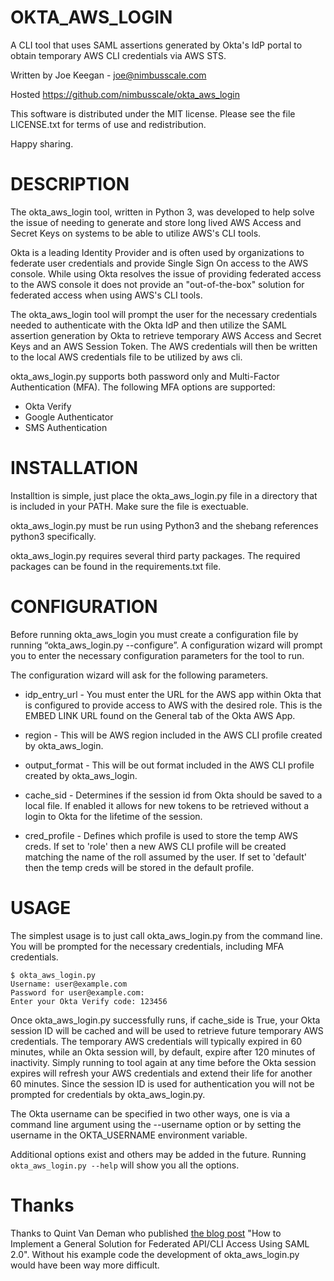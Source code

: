 # OKTA_AWS_LOGIN
A CLI tool that uses SAML assertions generated by Okta's IdP portal to obtain temporary AWS CLI credentials via AWS STS.

Written by Joe Keegan - <joe@nimbusscale.com>

Hosted https://github.com/nimbusscale/okta_aws_login

This software is distributed under the MIT license. Please see the file LICENSE.txt for terms of use and redistribution. 

Happy sharing.

# DESCRIPTION
The okta_aws_login tool, written in Python 3, was developed to help solve the issue of needing to generate and store 
long lived AWS Access and Secret Keys on systems to be able to utilize AWS's CLI tools.

Okta is a leading Identity Provider and is often used by organizations to federate user credentials and provide 
Single Sign On access to the AWS console. While using Okta resolves the issue of providing federated access to the 
AWS console it does not provide an "out-of-the-box" solution for federated access when using AWS's CLI tools.

The okta_aws_login tool will prompt the user for the necessary credentials needed to authenticate with the Okta IdP 
and then utilize the SAML assertion generation by Okta to retrieve temporary AWS Access and Secret Keys and an AWS 
Session Token. The AWS credentials will then be written to the local AWS credentials file to be utilized by aws cli.

okta_aws_login.py supports both password only and Multi-Factor Authentication (MFA). The following MFA options are 
supported:

* Okta Verify 
* Google Authenticator 
* SMS Authentication 


# INSTALLATION
Installtion is simple, just place the okta_aws_login.py file in a directory that is included in your PATH. Make sure 
the file is exectuable.

okta_aws_login.py must be run using Python3 and the shebang references python3 specifically. 

okta_aws_login.py requires several third party packages. The required packages can be found in the requirements.txt 
file.

# CONFIGURATION
Before running okta_aws_login you must create a configuration file by running “okta_aws_login.py --configure”. 
A configuration wizard will prompt you to enter the necessary configuration parameters for the tool to run.

The configuration wizard will ask for the following parameters. 

* idp_entry_url - You must enter the URL for the AWS app within Okta that is configured to provide access to AWS with 
the desired role. This is the EMBED LINK URL found on the General tab of the Okta AWS App.

* region - This will be AWS region included in the AWS CLI profile created by okta_aws_login.

* output_format - This will be out format included in the AWS CLI profile created by okta_aws_login.

* cache_sid - Determines if the session id from Okta should be saved to a local file. If enabled it allows for new 
tokens to be retrieved without a login to Okta for the lifetime of the session.

* cred_profile - Defines which profile is used to store the temp AWS creds. If set to 'role' then a new AWS CLI profile
will be created matching the name of the roll assumed by the user. If set to 'default' then the temp creds will be 
stored in the default profile.

# USAGE
The simplest usage is to just call okta_aws_login.py from the command line. You will be prompted for the necessary 
credentials, including MFA credentials.

    $ okta_aws_login.py
    Username: user@example.com
    Password for user@example.com:
    Enter your Okta Verify code: 123456

Once okta_aws_login.py successfully runs, if cache_side is True, your Okta session ID will be cached and will be used 
to retrieve future temporary AWS credentials. The temporary AWS credentials will typically expired in 60 minutes, while
an Okta session will, by default, expire after 120 minutes of inactivity. Simply running to tool again at any time 
before the Okta session expires will refresh your AWS credentials and extend their life for another 60 minutes. 
Since the session ID is used for authentication you will not be prompted for credentials by okta_aws_login.py.

The Okta username can be specified in two other ways, one is via a command line argument using the --username option 
or by setting the username in the OKTA_USERNAME environment variable.

Additional options exist and others may be added in the future. Running `okta_aws_login.py --help` will show you all the
options.

# Thanks
Thanks to Quint Van Deman who published [the blog post](http://blogs.aws.amazon.com/security/post/TxU0AVUS9J00FP/How-to-Implement-a-General-Solution-for-Federated-API-CLI-Access-Using-SAML-2-0) "How to Implement a General Solution for Federated 
API/CLI Access Using SAML 2.0". Without his example code the development of okta_aws_login.py would have been way more difficult.

